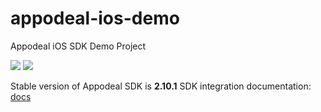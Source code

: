 # appodeal-ios-demo
Appodeal iOS SDK Demo Project

[![](https://img.shields.io/badge/docs-ObjectiveC-green.svg)](https://wiki.appodeal.com/display/DE/iOS+SDK.+Integration+Guide)
[![](https://img.shields.io/badge/docs-Swift-green.svg)](https://wiki.appodeal.com/display/DE/iOS+SDK.+Integration+Guide)

Stable version of Appodeal SDK is **2.10.1** 
SDK integration documentation: [docs](https://wiki.appodeal.com/display/DE/iOS+SDK.+Integration+Guide)


